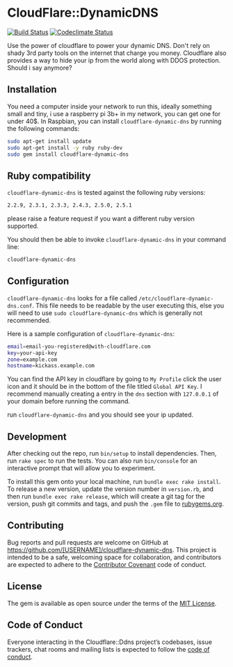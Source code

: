 # CloudFlare::DynamicDNS

[![Build Status](https://travis-ci.org/kunday/cloudflare-dynamic-dns.svg?branch=master)](https://travis-ci.org/kunday/cloudflare-dynamic-dns)
[![Codeclimate Status](https://codeclimate.com/github/kunday/cloudflare-dynamic-dns.png)](https://codeclimate.com/github/kunday/cloudflare-dynamic-dns)

Use the power of cloudflare to power your dynamic DNS. Don't rely on shady 3rd
party tools on the internet that charge you money. Cloudflare also provides a
way to hide your ip from the world along with DDOS protection. Should i say 
anymore?

## Installation

You need a computer inside your network to run this, ideally something small and
tiny, i use a raspberry pi 3b+ in my network, you can get one for under 40$. In
Raspbian, you can install `cloudflare-dynamic-dns` by running the following commands:

```bash
sudo apt-get install update
sudo apt-get install -y ruby ruby-dev
sudo gem install cloudflare-dynamic-dns
```

## Ruby compatibility
`cloudflare-dynamic-dns` is tested against the following ruby versions:
```bash
2.2.9, 2.3.1, 2.3.3, 2.4.3, 2.5.0, 2.5.1
``` 
please raise a feature request if you want a different ruby version supported.
  

You should then be able to invoke `cloudflare-dynamic-dns` in your command line:

```bash
cloudflare-dynamic-dns
```

## Configuration

`cloudflare-dynamic-dns` looks for a file called `/etc/cloudflare-dynamic-dns.conf`.
This file needs to be readable by the user executing this, else you will need to use
`sudo cloudflare-dynamic-dns` which is generally not recommended.

Here is a sample configuration of `cloudflare-dynamic-dns`:
```bash
email=email-you-registered@with-cloudflare.com
key=your-api-key
zone=example.com
hostname=kickass.example.com
```

You can find the API key in cloudflare by going to `My Profile` click the user icon
and it should be in the bottom of the file titled `Global API Key`. I recommend 
manually creating a entry in the `dns` section with `127.0.0.1` of your domain before
running the command.

run `cloudflare-dynamic-dns` and you should see your ip updated. 

## Development

After checking out the repo, run `bin/setup` to install dependencies. Then, run `rake spec` to run the tests. You can also run `bin/console` for an interactive prompt that will allow you to experiment.

To install this gem onto your local machine, run `bundle exec rake install`. To release a new version, update the version number in `version.rb`, and then run `bundle exec rake release`, which will create a git tag for the version, push git commits and tags, and push the `.gem` file to [rubygems.org](https://rubygems.org).

## Contributing

Bug reports and pull requests are welcome on GitHub at https://github.com/[USERNAME]/cloudflare-dynamic-dns. This project is intended to be a safe, welcoming space for collaboration, and contributors are expected to adhere to the [Contributor Covenant](http://contributor-covenant.org) code of conduct.

## License

The gem is available as open source under the terms of the [MIT License](https://opensource.org/licenses/MIT).

## Code of Conduct

Everyone interacting in the Cloudflare::Ddns project’s codebases, issue trackers, chat rooms and mailing lists is expected to follow the [code of conduct](https://github.com/[USERNAME]/cloudflare-dynamic-dns/blob/master/CODE_OF_CONDUCT.md).
